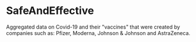 # SafeAndEffective
Aggregated data on Covid-19 and their "vaccines" that were created by companies such as: Pfizer, Moderna, Johnson &amp; Johnson and AstraZeneca. 
